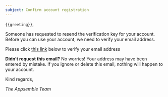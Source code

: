 ```yaml
---
subject: Confirm account registration
---
```


`{{greeting}}`,

Someone has requested to resend the verification key for your account. Before you can use your
account, we need to verify your email address.

Please click [this link]({{url}}) below to verify your email address

**Didn’t request this email?** No worries! Your address may have been entered by mistake. If you
ignore or delete this email, nothing will happen to your account.

Kind regards,

_The Appsemble Team_

